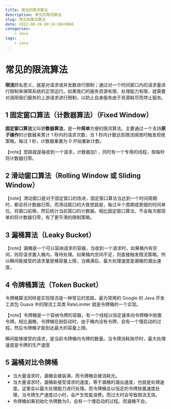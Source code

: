 ```yaml
---
title: 常见的限流算法
description: 常见的限流算法
slug: 常见的限流算法
date: 2022-08-26 09:24:00+0000
categories:
    - Java
tags:
    - java
---
```


# 常见的限流算法

**限流**顾名思义，就是对请求或并发数进行限制；通过对一个时间窗口内的请求量进行限制来保障系统的正常运行。如果我们的服务资源有限、处理能力有限，就需要对调用我们服务的上游请求进行限制，以防止自身服务由于资源耗尽而停止服务。

## 1 固定窗口算法（计数器算法）（Fixed Window）

**固定窗口算法**又叫**计数器算法**，是一种**简单**方便的限流算法。主要通过一个支持**原子操作**的计数器来累计 1 秒内的请求次数，当 1 秒内计数达到限流阈值时触发拒绝策略。每过 1 秒，计数器重置为 0 开始重新计数。

【note】思路就是每收到一个请求，计数器加1 ，同时有一个专用的线程，按每秒将计数器归零。

## 2 滑动窗口算法（Rolling Window 或 Sliding Window）

【note】滑动窗口是对于固定窗口的改进，固定窗口算法当达到一个时间周期时，都会将计数器归零。而滑动窗口的大致思路是，每过半个周期或更细的时间单位，将窗口前移。然后统计当前窗口的计数器。相比固定窗口算法，不会每次都简单的将计数器归零，有了更平滑的限制策略。

## 3 漏桶算法（Leaky Bucket）

【note】漏桶是一个可以容纳请求的容器，当收到一个请求时，如果桶内有空间，则将请求置入桶内，等待处理。如果桶内空间不足，则直接触发限流策略。所以瞬间能接受的请求量是桶容量上限，当桶满后，最大处理速度是漏桶的漏出速度。

## 4 令牌桶算法（Token Bucket）

令牌桶算法同样是实现限流是一种常见的思路，最为常用的 Google 的 Java 开发工具包 Guava 中的限流工具类 RateLimiter 就是令牌桶的一个实现。

【note】令牌桶是一个容纳令牌的容器，有一个线程以恒定速率向令牌桶中放置令牌。相比漏桶，令牌桶在刚启动时，由于桶内没有令牌，会有一个慢启动的过程。然后令牌桶才能到达最大的容量上限。

瞬间能够接受的请求，是当前令牌桶内令牌的数量。当令牌消耗殆尽时，最大处理速度是令牌的生产速度

## 5 漏桶对比令牌桶

- 当大量请求时，漏桶会被装满，而令牌桶会被消耗光。
- 当大量请求时，漏桶新接受请求的速度，等于漏桶的漏出速度，也就是处理速度。这里会以最大处理能力进行处理。而令牌桶会以恒定的令牌放置速度处理，当令牌生产速度过小时，会产生性能浪费。而过大时会导致限流无效。
- 令牌桶如果初始化令牌数为0，会有一个慢启动的过程。而漏桶不会。

